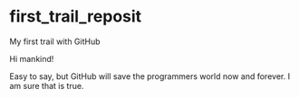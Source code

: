 # first_trail_reposit
My first trail with GitHub


Hi mankind!

Easy to say, but GitHub will save the programmers world now and forever.
I am sure that is true.
